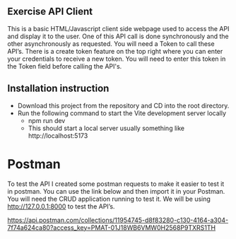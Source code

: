 
## Exercise API Client

This is a basic HTML/Javascript client side webpage used to access the API and display it to the user.
One of this API call is done synchronously and the other asynchronously as requested. 
You will need a Token to call these API’s. There is a create token feature on the top right where you can enter your credentials to receive a new token. You will need to enter this token in the Token field before calling the API's.

## Installation instruction

- Download this project from the repository and CD into the root directory.
- Run the following command to start the Vite development server locally
    - npm run dev
    - This should start a local server usually something like  http://localhost:5173

# Postman

To test the API I created some postman requests to make it easier to test it in postman. You can use the link below and then import it in your Postman. You will need the CRUD application running to test it. We will be using http://127.0.0.1:8000 to test the API’s.

https://api.postman.com/collections/11954745-d8f83280-c130-4164-a304-7f74a624ca80?access_key=PMAT-01J18WB6VMW0H2568P9TXRS1TH